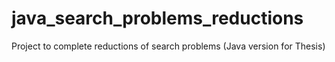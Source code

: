 # java_search_problems_reductions
Project to complete reductions of search problems (Java version for Thesis)
